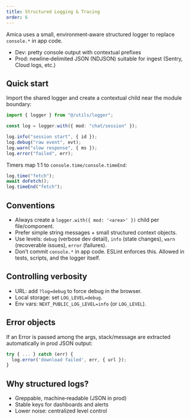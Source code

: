 ```yaml
---
title: Structured Logging & Tracing
order: 6
---
```


Amica uses a small, environment‑aware structured logger to replace `console.*` in app code.

- Dev: pretty console output with contextual prefixes
- Prod: newline‑delimited JSON (NDJSON) suitable for ingest (Sentry, Cloud logs, etc.)

## Quick start

Import the shared logger and create a contextual child near the module boundary:

```ts
import { logger } from "@/utils/logger";

const log = logger.with({ mod: "chat/session" });

log.info("session start", { id });
log.debug("raw event", evt);
log.warn("slow response", { ms });
log.error("failed", err);
```

Timers map 1:1 to `console.time/console.timeEnd`:

```ts
log.time("fetch");
await doFetch();
log.timeEnd("fetch");
```

## Conventions

- Always create a `logger.with({ mod: '<area>' })` child per file/component.
- Prefer simple string messages + small structured context objects.
- Use levels: `debug` (verbose dev detail), `info` (state changes), `warn` (recoverable issues), `error` (failures).
- Don’t commit `console.*` in app code. ESLint enforces this. Allowed in tests, scripts, and the logger itself.

## Controlling verbosity

- URL: add `?log=debug` to force debug in the browser.
- Local storage: set `LOG_LEVEL=debug`.
- Env vars: `NEXT_PUBLIC_LOG_LEVEL=info` (or `LOG_LEVEL`).

## Error objects

If an Error is passed among the args, stack/message are extracted automatically in prod JSON output:

```ts
try { ... } catch (err) {
  log.error('download failed', err, { url });
}
```

## Why structured logs?

- Greppable, machine‑readable (JSON in prod)
- Stable keys for dashboards and alerts
- Lower noise: centralized level control
